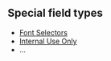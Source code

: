 ## Special field types

- [Font Selectors](/plugins-manifest/fields/special/font-selectors.md)
- [Internal Use Only](/plugins-manifest/fields/special/fields-for-internal-use.md)
- ...
